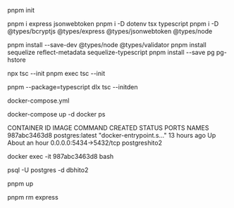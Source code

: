 pnpm init

pnpm i express jsonwebtoken
pnpm i -D dotenv tsx typescript
pnpm i -D @types/bcryptjs @types/express @types/jsonwebtoken @types/node


pnpm install --save-dev @types/node @types/validator
pnpm install sequelize reflect-metadata sequelize-typescript
pnpm install --save pg pg-hstore

npx tsc --init
pnpm exec tsc --init




pnpm --package=typescript dlx tsc --initden



docker-compose.yml


docker-compose up -d
docker ps

CONTAINER ID   IMAGE             COMMAND                  CREATED        STATUS             PORTS                    NAMES
987abc3463d8   postgres:latest   "docker-entrypoint.s…"   13 hours ago   Up About an hour   0.0.0.0:5434->5432/tcp   postgreshito2

docker exec -it 987abc3463d8 bash 

psql -U postgres -d dbhito2






pnpm up

pnpm rm express